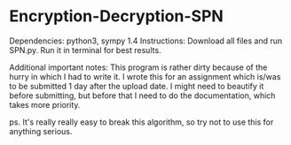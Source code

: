 # Encryption-Decryption-SPN

Dependencies: python3, sympy 1.4
Instructions: Download all files and run SPN.py. Run it in terminal for best results.

Additional important notes:
This program is rather dirty because of the hurry in which I had to write it. I wrote this for an assignment which is/was to be submitted 1 day after the upload date. I might need to beautify it before submitting, but before that I need to do the documentation, which takes more priority.

ps. It's really really easy to break this algorithm, so try not to use this for anything serious.

